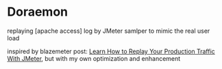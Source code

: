 # Doraemon
replaying [apache access] log by JMeter samlper to mimic the real user load

inspired by blazemeter post: [Learn How to Replay Your Production Traffic With JMeter](http://blazemeter.com/blog/stop-making-assumptions-learn-how-replay-your-production-traffic-jmeter), but with my own optimization and enhancement  

